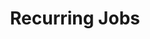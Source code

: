 ---
layout: default
title: Recurring Jobs
nav_order: 2
description: "Gofer.NET is an easy C# API for distributed background tasks/jobs for .NET Core."
permalink: /recurring-jobs

parent: Jobs
---